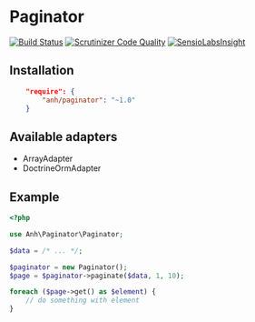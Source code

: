 # Paginator

[![Build Status](https://travis-ci.org/hilobok/paginator.svg?branch=master)](https://travis-ci.org/hilobok/paginator) [![Scrutinizer Code Quality](https://scrutinizer-ci.com/g/hilobok/paginator/badges/quality-score.png?b=master)](https://scrutinizer-ci.com/g/hilobok/paginator/?branch=master) [![SensioLabsInsight](https://insight.sensiolabs.com/projects/19bda658-de91-46de-90f4-5653c1f297fd/mini.png)](https://insight.sensiolabs.com/projects/19bda658-de91-46de-90f4-5653c1f297fd)

## Installation
```json
    "require": {
        "anh/paginator": "~1.0"
    }
```

## Available adapters
- ArrayAdapter
- DoctrineOrmAdapter

## Example
```php
<?php

use Anh\Paginator\Paginator;

$data = /* ... */;

$paginator = new Paginator();
$page = $paginator->paginate($data, 1, 10);

foreach ($page->get() as $element) {
    // do something with element
}
```